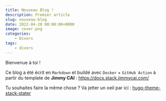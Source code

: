 ```yaml
---
title: Nouveau Blog !
description: Premier article
slug: nouveau-blog
date: 2022-04-20 00:00:00+0000
image: cover.png
categories:
    - Divers
tags:
    - divers
---
```


Bienvenue à toi !

Ce blog a été écrit en `Markdown` et buildé avec `Docker` + `GitHub Action` à partir du template de **Jimmy CAI** : https://docs.stack.jimmycai.com/

Tu souhaites faire la même chose ? Va jetter un oeil par ici : [hugo-theme-stack-stater](https://github.com/CaiJimmy/hugo-theme-stack-starter)